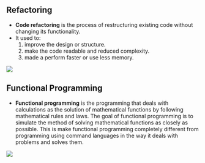 ## Refactoring

- **Code refactoring** is the process of restructuring existing code without changing its functionality.
- It used to:
  1. improve the design or structure.
  2. make the code readable and reduced complexity.
  3. made a perform faster or use less memory.

![](https://cdn.lynda.com/course/122457/122457-637199670464054328-16x9.jpg)

## Functional Programming

- **Functional programming** is the programming that deals with calculations as the solution of mathematical functions by following mathematical rules and laws. The goal of functional programming is to simulate the method of solving mathematical functions as closely as possible. This is make functional programming completely different from programming using command languages in the way it deals with problems and solves them.

![](https://static.packt-cdn.com/products/9781788996648/graphics/a57faa29-6f66-45ec-9598-49cca022a81f.png)
